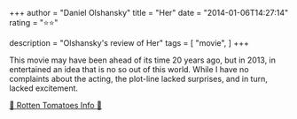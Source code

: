 +++
author = "Daniel Olshansky"
title = "Her"
date = "2014-01-06T14:27:14"
rating = "⭐⭐"

description = "Olshansky's review of Her"
tags = [
    "movie",
]
+++


This movie may have been ahead of its time 20 years ago, but in 2013, in entertained an idea that is no so out of this world. While I have no complaints about the acting, the plot-line lacked surprises, and in turn, lacked excitement.

[🍅 Rotten Tomatoes Info 🍅](https://www.rottentomatoes.com//m/her)